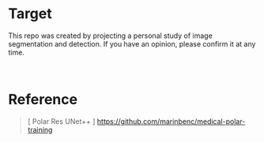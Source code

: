 # Target

This repo was created by projecting a personal study of image segmentation and detection.
If you have an opinion, please confirm it at any time.

<br>

# Reference

> [ Polar Res UNet++ ]
> https://github.com/marinbenc/medical-polar-training
